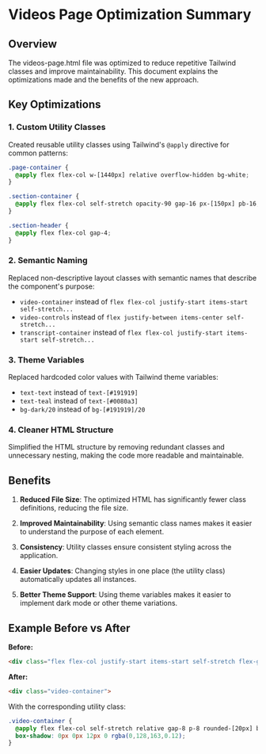 # Videos Page Optimization Summary

## Overview
The videos-page.html file was optimized to reduce repetitive Tailwind classes and improve maintainability. This document explains the optimizations made and the benefits of the new approach.

## Key Optimizations

### 1. Custom Utility Classes
Created reusable utility classes using Tailwind's `@apply` directive for common patterns:

```css
.page-container {
  @apply flex flex-col w-[1440px] relative overflow-hidden bg-white;
}

.section-container {
  @apply flex flex-col self-stretch opacity-90 gap-16 px-[150px] pb-16;
}

.section-header {
  @apply flex flex-col gap-4;
}
```

### 2. Semantic Naming
Replaced non-descriptive layout classes with semantic names that describe the component's purpose:

- `video-container` instead of `flex flex-col justify-start items-start self-stretch...`
- `video-controls` instead of `flex justify-between items-center self-stretch...`
- `transcript-container` instead of `flex flex-col justify-start items-start self-stretch...`

### 3. Theme Variables
Replaced hardcoded color values with Tailwind theme variables:

- `text-text` instead of `text-[#191919]`
- `text-teal` instead of `text-[#0080a3]`
- `bg-dark/20` instead of `bg-[#191919]/20`

### 4. Cleaner HTML Structure
Simplified the HTML structure by removing redundant classes and unnecessary nesting, making the code more readable and maintainable.

## Benefits

1. **Reduced File Size**: The optimized HTML has significantly fewer class definitions, reducing the file size.

2. **Improved Maintainability**: Using semantic class names makes it easier to understand the purpose of each element.

3. **Consistency**: Utility classes ensure consistent styling across the application.

4. **Easier Updates**: Changing styles in one place (the utility class) automatically updates all instances.

5. **Better Theme Support**: Using theme variables makes it easier to implement dark mode or other theme variations.

## Example Before vs After

**Before:**
```html
<div class="flex flex-col justify-start items-start self-stretch flex-grow-0 flex-shrink-0 relative gap-8 p-8 rounded-[20px] bg-white/60 backdrop-blur-[100px]" style="box-shadow: 0px 0px 12px 0 rgba(0,128,163,0.12);">
```

**After:**
```html
<div class="video-container">
```

With the corresponding utility class:
```css
.video-container {
  @apply flex flex-col self-stretch relative gap-8 p-8 rounded-[20px] bg-white/60 backdrop-blur-[100px];
  box-shadow: 0px 0px 12px 0 rgba(0,128,163,0.12);
}
```
